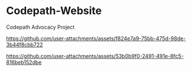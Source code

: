 # Codepath-Website
Codepath Advocacy Project



https://github.com/user-attachments/assets/f824e7a9-75bb-475d-98de-3b44f8cbb722



https://github.com/user-attachments/assets/53b0b9f0-2491-491e-8fc5-816beb152dbe

